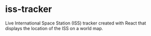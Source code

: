 # iss-tracker
Live International Space Station (ISS) tracker created with React that displays the location of the ISS on a world map.
